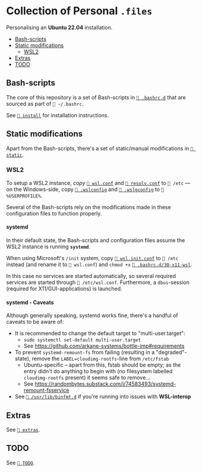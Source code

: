 # Collection of Personal `.files`

Personalising an **Ubuntu 22.04** installation.

- [Bash-scripts](#bash-scripts)
- [Static modifications](#static-modifications)
  - [WSL2](#wsl2)
- [Extras](#extras)
- [TODO](#todo)

## Bash-scripts

The core of this repository is a set of Bash-scripts in
[`📂 .bashrc.d`](./.bashrc.d/) that are sourced as part of `📄 ~/.bashrc`.

See [`📂 install`](./install/README.md) for installation instructions.

## Static modifications

Apart from the Bash-scripts, there's a set of static/manual modifications in
[`📂 static`](./static/README.md).

### WSL2

To setup a WSL2 instance, _copy_ [`📄 wsl.conf`](./static/linux/etc/wsl.conf)
and [`📄 resolv.conf`](./static/linux/etc/resolv.conf) to `📂 /etc` — on the
Windows-side, copy [`📄 .wslconfig`](./static/windows/.wslconfig) and
[`📄 .wslgconfig`](./static/windows/.wslgconfig) to `📂 %USERPROFILE%`.

Several of the Bash-scripts rely on the modifications made in these
configuration files to function properly.

#### systemd

In their default state, the Bash-scripts and configuration files assume the WSL2
instance is running **`systemd`**.

When using Microsoft's `/init` system, copy
[`📄 wsl.init.conf`](./static/linux/etc/wsl.init.conf) to `📂 /etc` instead (and
rename it to `📄 wsl.conf`) and `chmod +x`
[`📄 .bashrc.d/30-x11-wsl`](./.bashrc.d/30-x11-wsl).

In this case no services are started automatically, so several required services
are started through `📄 /etc/wsl.conf`. Furthermore, a `dbus`-session (required
for X11/GUI-applications) is launched.

#### systemd - Caveats

Although generally speaking, systemd works fine, there's a handful of caveats to
be aware of:

- It is recommended to change the default target to "multi-user.target":
  - `sudo systemctl set-default multi-user.target`
  - See <https://github.com/arkane-systems/bottle-imp#requirements>
- To prevent `systemd-remount-fs` from failing (resulting in a
  "degraded"-state), remove the `LABEL=cloudimg-rootfs`-line from `/etc/fstab`
  - Ubuntu-specific – apart from this, fstab should be empty; as the entry
    didn't do anything to begin with (no filesystem labelled `cloudimg-rootfs`
    present) it seems safe to remove...
  - See <https://randombytes.substack.com/i/74583493/systemd-remount-fsservice>
- See [`📂 /usr/lib/binfmt.d`](static/linux/usr/lib/binfmt.d/README.md) if
  you're running into issues with **WSL-interop**

## Extras

See [`📂 extras`](./extras/README.md).

## TODO

See [`📄 TODO`](./TODO).
